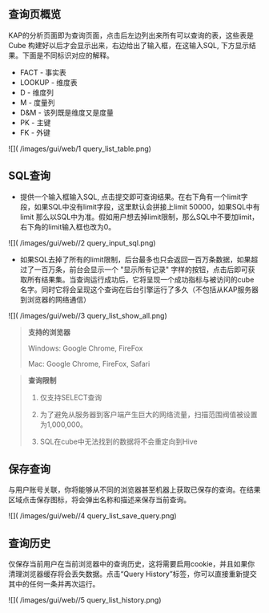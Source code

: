 ## 查询页概览

KAP的分析页面即为查询页面，点击后左边列出来所有可以查询的表，这些表是Cube 构建好以后才会显示出来，右边给出了输入框，在这输入SQL, 下方显示结果。下面是不同标识对应的解释。
* FACT - 事实表
* LOOKUP - 维度表
* D - 维度列
* M - 度量列
* D&M - 该列既是维度又是度量
* PK - 主键
* FK - 外键

![]( /images/gui/web/1 query_list_table.png)

## SQL查询
* 提供一个输入框输入SQL, 点击提交即可查询结果。在右下角有一个limit字段，如果SQL中没有limit字段，这里默认会拼接上limit 50000，如果SQL中有limit 那么以SQL中为准。假如用户想去掉limit限制，那么SQL中不要加limit，右下角的limit输入框也改为0。

![]( /images/gui/web//2 query_input_sql.png)


* 如果SQL去掉了所有的limit限制，后台最多也只会返回一百万条数据，如果超过了一百万条，前台会显示一个 "显示所有记录" 字样的按钮，点击后即可获取所有结果集。当查询运行成功后，它将呈现一个成功指标与被访问的cube名字。同时它将会呈现这个查询在后台引擎运行了多久（不包括从KAP服务器到浏览器的网络通信）

![]( /images/gui/web//3 query_list_show_all.png)

> **支持的浏览器**
> 
> Windows: Google Chrome, FireFox
> 
> Mac: Google Chrome, FireFox, Safari



> **查询限制**
> 
> 1. 仅支持SELECT查询
> 
> 2. 为了避免从服务器到客户端产生巨大的网络流量，扫描范围阀值被设置为1,000,000。
> 
> 3. SQL在cube中无法找到的数据将不会重定向到Hive

## 保存查询
与用户账号关联，你将能够从不同的浏览器甚至机器上获取已保存的查询。在结果区域点击保存图标，将会弹出名称和描述来保存当前查询。

![]( /images/gui/web//4 query_list_save_query.png)

## 查询历史
   仅保存当前用户在当前浏览器中的查询历史，这将需要启用cookie，并且如果你清理浏览器缓存将会丢失数据。点击“Query History”标签，你可以直接重新提交其中的任何一条并再次运行。

![]( /images/gui/web//5 query_list_history.png)

